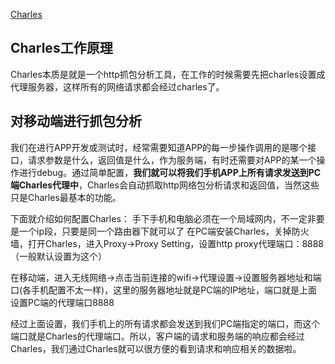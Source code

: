 [Charles](http://blog.csdn.net/qianhong_/article/details/52511223)

## Charles工作原理

Charles本质是就是一个http抓包分析工具，在工作的时候需要先把charles设置成代理服务器，这样所有的网络请求都会经过charles了。

## 对移动端进行抓包分析

我们在进行APP开发或测试时，经常需要知道APP的每一步操作调用的是哪个接口，请求参数是什么，返回值是什么，作为服务端，有时还需要对APP的某一个操作进行debug。通过简单配置，**我们就可以将我们手机APP上所有请求发送到PC端Charles代理中**，Charles会自动抓取http网络包分析请求和返回值，当然这些只是Charles最基本的功能。 

下面就介绍如何配置Charles： 
手下手机和电脑必须在一个局域网内，不一定非要是一个ip段，只要是同一个路由器下就可以了 
在PC端安装Charles，关掉防火墙，打开Charles，进入Proxy->Proxy Setting，设置http proxy代理端口：8888（一般默认设置为这个） 

在移动端，进入无线网络->点击当前连接的wifi->代理设置->设置服务器地址和端口(各手机配置不太一样)，这里的服务器地址就是PC端的IP地址，端口就是上面设置PC端的代理端口8888 
 
经过上面设置，我们手机上的所有请求都会发送到我们PC端指定的端口，而这个端口就是Charles的代理端口。所以，客户端的请求和服务端的响应都会经过Charles，我们通过Charles就可以很方便的看到请求和响应相关的数据啦。